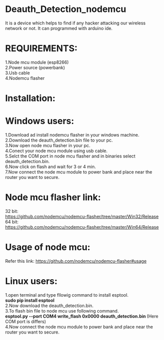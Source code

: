 # Deauth_Detection_nodemcu
It is a device which helps to find if any hacker attacking our wireless network or not. It can programmed with arduino ide.<br />

# REQUIREMENTS:
1.Node mcu module (esp8266)<br />
2.Power source (powerbank)<br />
3.Usb cable<br />
4.Nodemcu flasher<br />

# Installation:
# Windows users:
1.Download ad install nodemcu flasher in your windows machine.<br />
2.Download the deauth_detection.bin file to your pc.<br />
3.Now open node mcu flasher in your pc.<br />
4.Conect your node mcu module using usb cable.<br />
5.Selct the COM port in node mcu flasher and in binaries select deauth_detection.bin.<br />
6.Now click on flash and wait for 3 or 4 min.<br />
7.Now connect the node mcu module to power bank and place near the router you want to secure.<br />

# Node mcu flasher link:
32 bit:<br />
https://github.com/nodemcu/nodemcu-flasher/tree/master/Win32/Release <br />
64 bit:<br />
https://github.com/nodemcu/nodemcu-flasher/tree/master/Win64/Release <br />

# Usage of node mcu:
Refer this link: https://github.com/nodemcu/nodemcu-flasher#usage <br />

# Linux users:
1.open terminal and type fllowig command to install esptool.<br />
 <b> sudo pip install esptool</b><br />
2.Now download the deauth_detection.bin.<br />
3.To flash bin file to node mcu use following command.<br />
  <b>esptool.py --port COM4 write_flash 0x0000 deauth_detection.bin </b> (Here COM port is differs)<br />
4.Now connect the node mcu module to power bank and place near the router you want to secure.

